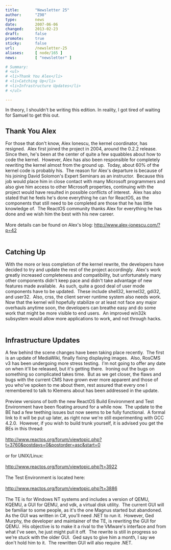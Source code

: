 ```yaml
---
title:       "Newsletter 25"
author:      "Z98"
type:        news
date:        2007-06-06
changed:     2013-02-23
draft:       false
promote:     true
sticky:      false
url:         /newsletter-25
aliases:     [ node/165 ]
news:        [ "newsletter" ]

# Summary:
# <ul>
# <li>Thank You Alex</li>
# <li>Catching Up</li>
# <li>Infrastructure Updates</li>
# </ul>

---
```

In theory, I shouldn't be writing this edition.  In reality, I got tired of waiting for Samuel to get this out.<br/>
<h2>Thank You Alex</h2>
For those that don't know, Alex Ionescu, the kernel coordinator, has resigned.&nbsp; Alex first joined the project in 2004, around the 0.2.2 release.&nbsp; Since then, he's been at the center of quite a few squabbles about how to code the kernel.&nbsp; However, Alex has also been responsible for completely rewriting the kernel almost from the ground up.&nbsp; Today, about 60% of the kernel code is probably his.&nbsp; The reason for Alex's departure is because of his joining David Solomon's Expert Seminars as an instructor.&nbsp; Because this job would place him in close contact with many Microsoft programmers and also give him access to other Microsoft properties, continuing with the project would have resulted in possible conflicts of interest.&nbsp; Alex has also stated that he feels he's done everything he can for ReactOS, as the components that still need to be completed are those that he has little knowledge of.&nbsp; The ReactOS community thanks Alex for everything he has done and we wish him the best with his new career.<br/>
<br/>
More details can be found on Alex's blog: <a href="http://www.alex-ionescu.com/?p=42">http://www.alex-ionescu.com/?p=42</a><br/>
<br/>
<h2>Catching Up</h2>
With the more or less completion of the kernel rewrite, the developers have decided to try and update the rest of the project accordingly.&nbsp; Alex's work greatly increased completeness and compatibility, but unfortunately many other components didn't keep pace and didn't take advantage of new features made available.&nbsp; As such, quite a good deal of user mode components have to be updated.&nbsp; These include shell32, kernel32, gdi32, and user32.&nbsp; Also, crss, the client server runtime system also needs work.&nbsp; Now that the kernel will hopefully stabilize or at least not face any major overhauls anytime soon, the developers can breathe easy and do some work that might be more visible to end users.&nbsp; An improved win32k subsystem would allow more applications to work, and not through hacks.<br/>
<br/>
<h2>Infrastructure Updates</h2>
A few behind the scene changes have been taking place recently.&nbsp; The first is an update of MediaWiki, finally fixing displaying images.&nbsp; Also, RosCMS v3 has been undergoing more stress testing.&nbsp; I'm not going to offer any date on when it'll be released, but it's getting there.&nbsp; Ironing out the bugs on something so complicated takes time.&nbsp; But as we get closer, the flaws and bugs with the current CMS have grown ever more apparent and those of you who've spoken to me about them, rest assured that every one I remembered to talk to Klemens about has been addressed in the update.<br/>
<br/>
Preview versions of both the new ReactOS Build Environment and Test Environment have been floating around for a while now.&nbsp; The update to the BE had a few teething issues but now seems to be fully functional.&nbsp; A formal link to it will be put up later, as right now we're still experimenting with GCC 4.2.0.&nbsp; However, if you wish to build trunk yourself, it is advised you get the BEs in this thread:<br/>
<br/>
<a href="http://www.reactos.org/forum/viewtopic.php?t=3760&amp;postdays=0&amp;postorder=asc&amp;start=0"> http://www.reactos.org/forum/viewtopic.php?t=3760&amp;postdays=0&amp;postorder=asc&amp;start=0</a><br/>
<br/>
or for UNIX/Linux:<br/>
<br/>
<a href="http://www.reactos.org/forum/viewtopic.php?t=3922"> http://www.reactos.org/forum/viewtopic.php?t=3922</a><br/>
<br/>
The Test Environment is located here:<br/>
<a href="http://www.reactos.org/forum/viewtopic.php?t=3886"><br/>
http://www.reactos.org/forum/viewtopic.php?t=3886</a><br/>
<br/>
The TE is for Windows NT systems and includes a version of QEMU, KQEMU, a GUI for QEMU, and vdk, a virtual disk utility.&nbsp; The current GUI will be familiar to some people, as it's the one Magnus started but abandoned.&nbsp; As the GUI was written in C#, you'll need .NET to run it.&nbsp; However, Ged Murphy, the developer and maintainer of the TE, is rewriting the GUI for QEMU.&nbsp; His objective is to make it a rival to the VMware's interface and from what I've seen, he just might pull it off.&nbsp; The rewrite is still in progress so we're stuck with the older GUI.&nbsp; Ged says to give him a month, I say we don't hold him to it.&nbsp; The rewritten GUI will also require .NET.<br/>
<br/>

